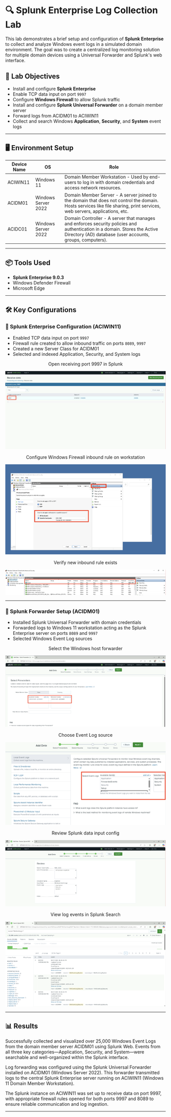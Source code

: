 # 🔍 Splunk Enterprise Log Collection Lab

This lab demonstrates a brief setup and configuration of **Splunk Enterprise** to collect and analyze Windows event logs in a simulated domain environment. The goal was to create a centralized log monitoring solution for multiple domain devices using a Universal Forwarder and Splunk's web interface.

## 🧠 Lab Objectives

- Install and configure **Splunk Enterprise**
- Enable TCP data input on port `9997`
- Configure **Windows Firewall** to allow Splunk traffic
- Install and configure **Splunk Universal Forwarder** on a domain member server
- Forward logs from ACIDM01 to ACIWIN11
- Collect and search Windows **Application**, **Security**, and **System** event logs

---

## 🖥️ Environment Setup

| Device Name | OS                  | Role                      |
|-------------|---------------------|---------------------------|
| ACIWIN11    | Windows 11          | Domain Member Workstation - Used by end-users to log in with domain credentials and access network resources.           |
| ACIDM01     | Windows Server 2022 | Domain Member Server - A server joined to the domain that does not control the domain. Hosts services like file sharing, print services, web servers, applications, etc.   |
| ACIDC01     | Windows Server 2022 | Domain Controller - A server that manages and enforces security policies and authentication in a domain. Stores the Active Directory (AD) database (user accounts, groups, computers).        |

---

## 📦 Tools Used

- **Splunk Enterprise 9.0.3**
- Windows Defender Firewall
- Microsoft Edge

---

## 🛠️ Key Configurations

### 🔹 Splunk Enterprise Configuration (ACIWIN11)

- Enabled TCP data input on port `9997`
- Firewall rule created to allow inbound traffic on ports `8089`, `9997`
- Created a new Server Class for ACIDM01
- Selected and indexed Application, Security, and System logs



<p align="center">
Open receiving port 9997 in Splunk <br/>

![Port Config](./splunklogcollect1.png)


<p align="center">
Configure Windows Firewall inbound rule on workstation <br/>

![Firewall Rules](./splunklogcollect2.png)


<p align="center">
Verify new inbound rule exists <br/>

![Inbound Rule Added](./splunklogcollect3.png)

---

### 🔹 Splunk Forwarder Setup (ACIDM01)

- Installed Splunk Universal Forwarder with domain credentials
- Forwarded logs to Windows 11 workstation acting as the Splunk Enterprise server on ports `8089` and `9997`
- Selected Windows Event Log sources


<p align="center">
Select the Windows host forwarder<br/>

![Select Forwarder](./splunklogcollect4.png)


<p align="center">
Choose Event Log source <br/>
  
![Event Log Source](./splunklogcollect5.png)


<p align="center">
Review Splunk data input config <br/>
  
![Review Config](./splunklogcollect6.png)


<p align="center">
View log events in Splunk Search <br/>
  
![Log Search Results](./splunklogcollect7.png)



---

## 📊 Results

Successfully collected and visualized over 25,000 Windows Event Logs from the domain member server ACIDM01 using Splunk Web. Events from all three key categories—Application, Security, and System—were searchable and well-organized within the Splunk interface.

Log forwarding was configured using the Splunk Universal Forwarder installed on ACIDM01 (Windows Server 2022). This forwarder transmitted logs to the central Splunk Enterprise server running on ACIWIN11 (Windows 11 Domain Member Workstation).

The Splunk instance on ACIWIN11 was set up to receive data on port 9997, with appropriate firewall rules opened for both ports 9997 and 8089 to ensure reliable communication and log ingestion.

---




